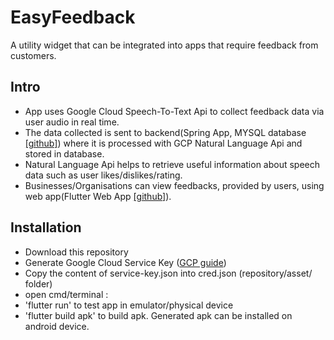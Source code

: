 # EasyFeedback

A utility widget that can be integrated into apps that require feedback from customers.

## Intro

- App uses Google Cloud Speech-To-Text Api to collect feedback data via user audio in real time.
- The data collected is sent to backend(Spring App, MYSQL database [[github]](https://github.com/DXTkastb/EasyFeedbackBackend)) where it is processed with GCP Natural Language Api and stored in database.
- Natural Language Api helps to retrieve useful information about speech data such as user likes/dislikes/rating.
- Businesses/Organisations can view feedbacks, provided by users, using web app(Flutter Web App [[github]](https://github.com/DXTkastb/EasyFeedbackWeb)).

## Installation

- Download this repository
- Generate Google Cloud Service Key ([GCP guide](https://cloud.google.com/iam/docs/creating-managing-service-account-keys))
- Copy the content of service-key.json into cred.json (repository/asset/ folder)
- open cmd/terminal :
- 'flutter run' to test app in emulator/physical device
- 'flutter build apk' to build apk. Generated apk can be installed on android device.
